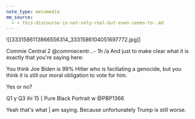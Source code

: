 ```yaml
---
note_type: metamedia
mm_source:
  - - this-discourse-is-not-only-real-but-even-seems-to-.md
---
```


![[3331586113866556314_3331586104051697772.jpg]]

Commie Central 2 @commiecentr...- 1h
/a And just to make clear what it is exactly
that you're saying here:

You think Joe Biden is 99% Hitler who is
faciliating a genocide, but you think it is still
our moral obligation to vote for him.

Yes or no?

Q1 y Q3 ihi 15 [
Pure Black Portrait w
@PBP1366

Yeah that's what | am saying. Because
unfortunately Trump is still worse.

